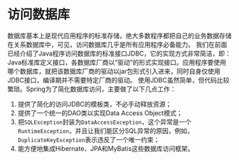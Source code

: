 # 访问数据库
数据库基本上是现代应用程序的标准存储，绝大多数程序都把自己的业务数据存储在关系数据库中，可见，访问数据库几乎是所有应用程序必备能力。
我们在前面已经介绍了Java程序访问数据库的标准接口JDBC，它的实现方式非常简洁，即：Java标准库定义接口，各数据库厂商以“驱动”的形式实现接口。应用程序要使用哪个数据库，就把该数据库厂商的驱动以jar包形式引入进来，同时自身仅使用JDBC接口，编译期并不需要特定厂商的驱动。
使用JDBC虽然简单，但代码比较繁琐。Spring为了简化数据库访问，主要做了以下几点工作：
1. 提供了简化的访问JDBC的模板类，不必手动释放资源；
2. 提供了一个统一的DAO类以实现Data Access Object模式；
3. 把`SQLException`封装为`DataAccessException`，这个异常是一个`RuntimeException`，并且让我们能区分SQL异常的原因，例如，`DuplicateKeyException`表示违反了一个唯一约束；
4. 能方便地集成Hibernate、JPA和MyBatis这些数据库访问框架。